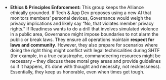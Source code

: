 - **Ethics & Principles Enforcement:** This group keeps the Alliance ethically grounded. If Tech & App Dev proposes using a new AI that monitors members’ personal devices, Governance would weigh the privacy implications and likely say “No, that violates member privacy rights.” If Readiness wants to do a drill that involves simulated violence in a public area, Governance might impose boundaries to not alarm the public or break laws. They ensure all operations maintain **respect for laws and community**. However, they also prepare for scenarios where doing the right thing might conflict with legal technicalities during SHTF (for example, in a true catastrophe, commandeering resources might be necessary – they discuss these moral grey areas and provide guidelines so if it happens, it’s done with thought and necessity, not recklessness). Essentially, they keep us honorable, even when times get tough.
